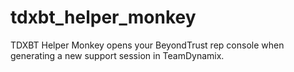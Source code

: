 # tdxbt_helper_monkey
TDXBT Helper Monkey opens your BeyondTrust rep console when generating a new support session in TeamDynamix.

